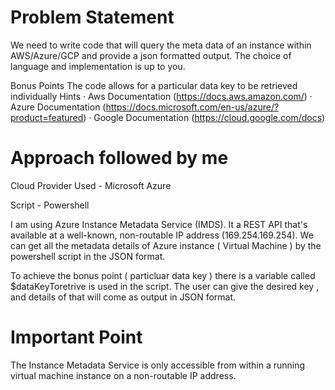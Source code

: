 # Problem Statement
We need to write code that will query the meta data of an instance within AWS/Azure/GCP and provide a json formatted output. The choice of language and implementation is up to you.

Bonus Points
The code allows for a particular data key to be retrieved individually
Hints
·         Aws Documentation (https://docs.aws.amazon.com/)
·         Azure Documentation (https://docs.microsoft.com/en-us/azure/?product=featured)
·         Google Documentation (https://cloud.google.com/docs)

# Approach followed by me
Cloud Provider Used - Microsoft Azure

Script - Powershell 

I am using Azure Instance Metadata Service (IMDS). It a REST API that's available at a well-known, non-routable IP address (169.254.169.254).
We can get all the metadata details of Azure instance ( Virtual Machine ) by the powershell script in the JSON format.

To achieve the bonus point ( particluar data key ) there is a variable called $dataKeyToretrive is used in the script. The user can give the desired key , and details of that will come as output in JSON format.

# Important Point
The Instance Metadata Service is only accessible from within a running virtual machine instance on a non-routable IP address.


